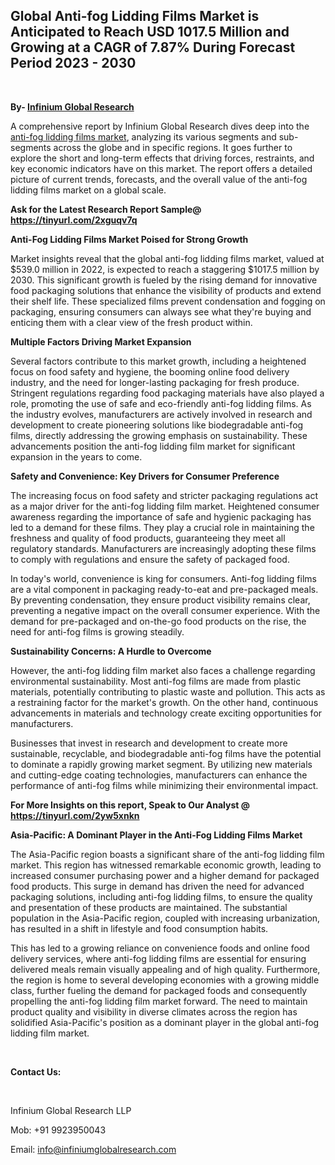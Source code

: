 <h2><strong>Global Anti-fog Lidding Films Market is Anticipated to Reach USD 1017.5 Million and Growing at a CAGR of 7.87% During Forecast Period 2023 - 2030</strong></h2>
<p>&nbsp;</p>
<p><strong>By- </strong><a href="https://www.infiniumglobalresearch.com"><strong>Infinium Global Research</strong></a></p>
<p>A comprehensive report by Infinium Global Research dives deep into the <a href="https://www.infiniumglobalresearch.com/market-reports/global-anti-fog-lidding-films-market">anti-fog lidding films market</a>, analyzing its various segments and sub-segments across the globe and in specific regions. It goes further to explore the short and long-term effects that driving forces, restraints, and key economic indicators have on this market. The report offers a detailed picture of current trends, forecasts, and the overall value of the anti-fog lidding films market on a global scale.</p>
<p><strong>Ask for the Latest Research Report Sample@ </strong><a href="https://tinyurl.com/2xguqv7q"><strong>https://tinyurl.com/2xguqv7q</strong></a></p>
<p><strong>Anti-Fog Lidding Films Market Poised for Strong Growth</strong></p>
<p>Market insights reveal that the global anti-fog lidding films market, valued at $539.0 million in 2022, is expected to reach a staggering $1017.5 million by 2030. This significant growth is fueled by the rising demand for innovative food packaging solutions that enhance the visibility of products and extend their shelf life. These specialized films prevent condensation and fogging on packaging, ensuring consumers can always see what they're buying and enticing them with a clear view of the fresh product within.</p>
<p><strong>Multiple Factors Driving Market Expansion</strong></p>
<p>Several factors contribute to this market growth, including a heightened focus on food safety and hygiene, the booming online food delivery industry, and the need for longer-lasting packaging for fresh produce. Stringent regulations regarding food packaging materials have also played a role, promoting the use of safe and eco-friendly anti-fog lidding films. As the industry evolves, manufacturers are actively involved in research and development to create pioneering solutions like biodegradable anti-fog films, directly addressing the growing emphasis on sustainability. These advancements position the anti-fog lidding film market for significant expansion in the years to come.</p>
<p><strong>Safety and Convenience: Key Drivers for Consumer Preference</strong></p>
<p>The increasing focus on food safety and stricter packaging regulations act as a major driver for the anti-fog lidding film market. Heightened consumer awareness regarding the importance of safe and hygienic packaging has led to a demand for these films. They play a crucial role in maintaining the freshness and quality of food products, guaranteeing they meet all regulatory standards. Manufacturers are increasingly adopting these films to comply with regulations and ensure the safety of packaged food.</p>
<p>In today's world, convenience is king for consumers. Anti-fog lidding films are a vital component in packaging ready-to-eat and pre-packaged meals. By preventing condensation, they ensure product visibility remains clear, preventing a negative impact on the overall consumer experience. With the demand for pre-packaged and on-the-go food products on the rise, the need for anti-fog films is growing steadily.</p>
<p><strong>Sustainability Concerns: A Hurdle to Overcome</strong></p>
<p>However, the anti-fog lidding film market also faces a challenge regarding environmental sustainability. Most anti-fog films are made from plastic materials, potentially contributing to plastic waste and pollution. This acts as a restraining factor for the market's growth. On the other hand, continuous advancements in materials and technology create exciting opportunities for manufacturers.</p>
<p>Businesses that invest in research and development to create more sustainable, recyclable, and biodegradable anti-fog films have the potential to dominate a rapidly growing market segment. By utilizing new materials and cutting-edge coating technologies, manufacturers can enhance the performance of anti-fog films while minimizing their environmental impact.</p>
<p><strong>For More Insights on this report, Speak to Our Analyst @ </strong><a href="https://tinyurl.com/2yw5xnkn"><strong>https://tinyurl.com/2yw5xnkn</strong></a></p>
<p><strong>Asia-Pacific: A Dominant Player in the Anti-Fog Lidding Films Market</strong></p>
<p>The Asia-Pacific region boasts a significant share of the anti-fog lidding film market. This region has witnessed remarkable economic growth, leading to increased consumer purchasing power and a higher demand for packaged food products. This surge in demand has driven the need for advanced packaging solutions, including anti-fog lidding films, to ensure the quality and presentation of these products are maintained. The substantial population in the Asia-Pacific region, coupled with increasing urbanization, has resulted in a shift in lifestyle and food consumption habits.</p>
<p>This has led to a growing reliance on convenience foods and online food delivery services, where anti-fog lidding films are essential for ensuring delivered meals remain visually appealing and of high quality. Furthermore, the region is home to several developing economies with a growing middle class, further fueling the demand for packaged foods and consequently propelling the anti-fog lidding film market forward. The need to maintain product quality and visibility in diverse climates across the region has solidified Asia-Pacific's position as a dominant player in the global anti-fog lidding film market.</p>
<p>&nbsp;</p>
<p><strong>Contact Us:</strong></p>
<p>&nbsp;</p>
<p>Infinium Global Research LLP</p>
<p>Mob: +91 9923950043</p>
<p>Email: <a href="mailto:info@infiniumglobalresearch.com">info@infiniumglobalresearch.com</a></p>